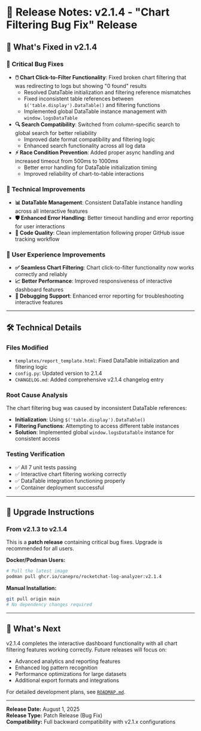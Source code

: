 # 🐛 Release Notes: v2.1.4 - "Chart Filtering Bug Fix" Release

## 🎯 **What's Fixed in v2.1.4**

### 🐛 **Critical Bug Fixes**
- **🖱️ Chart Click-to-Filter Functionality**: Fixed broken chart filtering that was redirecting to logs but showing "0 found" results
  - Resolved DataTable initialization and filtering reference mismatches
  - Fixed inconsistent table references between `$('table.display').DataTable()` and filtering functions
  - Implemented global DataTable instance management with `window.logsDataTable`
- **🔍 Search Compatibility**: Switched from column-specific search to global search for better reliability
  - Improved date format compatibility and filtering logic
  - Enhanced search functionality across all log data
- **⚡ Race Condition Prevention**: Added proper async handling and increased timeout from 500ms to 1000ms
  - Better error handling for DataTable initialization timing
  - Improved reliability of chart-to-table interactions

### 🔧 **Technical Improvements**
- **📊 DataTable Management**: Consistent DataTable instance handling across all interactive features
- **🛡️ Enhanced Error Handling**: Better timeout handling and error reporting for user interactions
- **🔄 Code Quality**: Clean implementation following proper GitHub issue tracking workflow

### 🎯 **User Experience Improvements**
- **✅ Seamless Chart Filtering**: Chart click-to-filter functionality now works correctly and reliably
- **📈 Better Performance**: Improved responsiveness of interactive dashboard features
- **🔧 Debugging Support**: Enhanced error reporting for troubleshooting interactive features

---

## 🛠️ **Technical Details**

### **Files Modified**
- `templates/report_template.html`: Fixed DataTable initialization and filtering logic
- `config.py`: Updated version to 2.1.4
- `CHANGELOG.md`: Added comprehensive v2.1.4 changelog entry

### **Root Cause Analysis**
The chart filtering bug was caused by inconsistent DataTable references:
- **Initialization**: Using `$('table.display').DataTable()` 
- **Filtering Functions**: Attempting to access different table instances
- **Solution**: Implemented global `window.logsDataTable` instance for consistent access

### **Testing Verification**
- ✅ All 7 unit tests passing
- ✅ Interactive chart filtering working correctly
- ✅ DataTable integration functioning properly
- ✅ Container deployment successful

---

## 🚀 **Upgrade Instructions**

### **From v2.1.3 to v2.1.4**
This is a **patch release** containing critical bug fixes. Upgrade is recommended for all users.

**Docker/Podman Users:**
```bash
# Pull the latest image
podman pull ghcr.io/canepro/rocketchat-log-analyzer:v2.1.4
```

**Manual Installation:**
```bash
git pull origin main
# No dependency changes required
```

---

## 🎉 **What's Next**

v2.1.4 completes the interactive dashboard functionality with all chart filtering features working correctly. Future releases will focus on:

- Advanced analytics and reporting features
- Enhanced log pattern recognition
- Performance optimizations for large datasets
- Additional export formats and integrations

For detailed development plans, see [`ROADMAP.md`](ROADMAP.md).

---

**Release Date:** August 1, 2025  
**Release Type:** Patch Release (Bug Fix)  
**Compatibility:** Full backward compatibility with v2.1.x configurations
